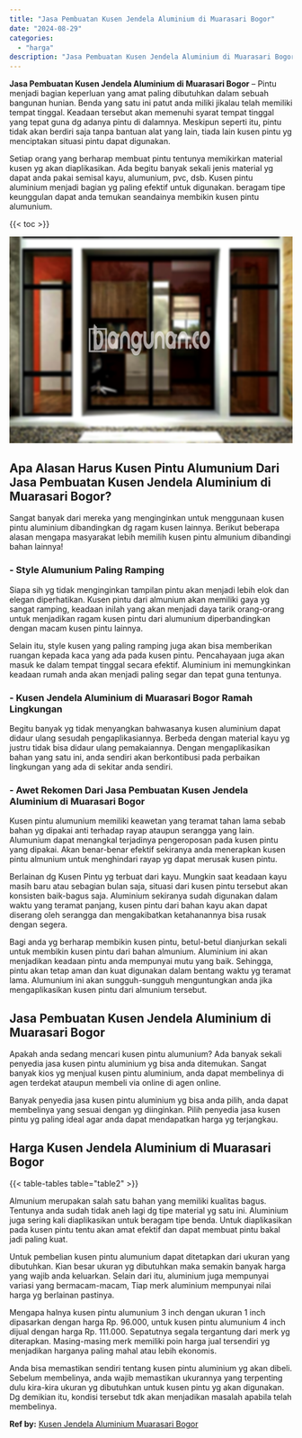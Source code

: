 ```yaml
---
title: "Jasa Pembuatan Kusen Jendela Aluminium di Muarasari Bogor"
date: "2024-08-29"
categories: 
  - "harga"
description: "Jasa Pembuatan Kusen Jendela Aluminium di Muarasari Bogor. Anda bisa memastikan sendiri tentang kusen pintu aluminium yg akan dibeli. Sebelum membelinya, and..."
---
```


**Jasa Pembuatan Kusen Jendela Aluminium di Muarasari Bogor** – Pintu menjadi bagian keperluan yang amat paling dibutuhkan dalam sebuah bangunan hunian. Benda yang satu ini patut anda miliki jikalau telah memiliki tempat tinggal. Keadaan tersebut akan memenuhi syarat tempat tinggal yang tepat guna dg adanya pintu di dalamnya. Meskipun seperti itu, pintu tidak akan berdiri saja tanpa bantuan alat yang lain, tiada lain kusen pintu yg menciptakan situasi pintu dapat digunakan.

Setiap orang yang berharap membuat pintu tentunya memikirkan material kusen yg akan diaplikasikan. Ada begitu banyak sekali jenis material yg dapat anda pakai semisal kayu, alumunium, pvc, dsb. Kusen pintu aluminium menjadi bagian yg paling efektif untuk digunakan. beragam tipe keunggulan dapat anda temukan seandainya membikin kusen pintu alumunium.

{{< toc >}}

![Jasa Pembuatan Kusen Jendela Aluminium di Muarasari Bogor](/images/harga-kusen-jendela-alumunium-32.png)

## Apa Alasan Harus Kusen Pintu Alumunium Dari Jasa Pembuatan Kusen Jendela Aluminium di Muarasari Bogor?

Sangat banyak dari mereka yang menginginkan untuk menggunaan kusen pintu aluminium dibandingkan dg ragam kusen lainnya. Berikut beberapa alasan mengapa masyarakat lebih memilih kusen pintu almunium dibandingi bahan lainnya!

### \- Style Alumunium Paling Ramping

Siapa sih yg tidak menginginkan tampilan pintu akan menjadi lebih elok dan elegan diperhatikan. Kusen pintu dari almunium akan memiliki gaya yg sangat ramping, keadaan inilah yang akan menjadi daya tarik orang-orang untuk menjadikan ragam kusen pintu dari alumunium diperbandingkan dengan macam kusen pintu lainnya.

Selain itu, style kusen yang paling ramping juga akan bisa memberikan ruangan kepada kaca yang ada pada kusen pintu. Pencahayaan juga akan masuk ke dalam tempat tinggal secara efektif. Aluminium ini memungkinkan keadaan rumah anda akan menjadi paling segar dan tepat guna tentunya.

### \- Kusen Jendela Aluminium di Muarasari Bogor Ramah Lingkungan

Begitu banyak yg tidak menyangkan bahwasanya kusen aluminium dapat didaur ulang sesudah pengaplikasiannya. Berbeda dengan material kayu yg justru tidak bisa didaur ulang pemakaiannya. Dengan mengaplikasikan bahan yang satu ini, anda sendiri akan berkontibusi pada perbaikan lingkungan yang ada di sekitar anda sendiri.

### \- Awet Rekomen Dari Jasa Pembuatan Kusen Jendela Aluminium di Muarasari Bogor

Kusen pintu alumunium memiliki keawetan yang teramat tahan lama sebab bahan yg dipakai anti terhadap rayap ataupun serangga yang lain. Alumunium dapat menangkal terjadinya pengeroposan pada kusen pintu yang dipakai. Akan benar-benar efektif sekiranya anda menerapkan kusen pintu almunium untuk menghindari rayap yg dapat merusak kusen pintu.

Berlainan dg Kusen Pintu yg terbuat dari kayu. Mungkin saat keadaan kayu masih baru atau sebagian bulan saja, situasi dari kusen pintu tersebut akan konsisten baik-bagus saja. Aluminium sekiranya sudah digunakan dalam waktu yang teramat panjang, kusen pintu dari bahan kayu akan dapat diserang oleh serangga dan mengakibatkan ketahanannya bisa rusak dengan segera.

Bagi anda yg berharap membikin kusen pintu, betul-betul dianjurkan sekali untuk membikin kusen pintu dari bahan almunium. Aluminium ini akan menjadikan keadaan pintu anda mempunyai mutu yang baik. Sehingga, pintu akan tetap aman dan kuat digunakan dalam bentang waktu yg teramat lama. Alumunium ini akan sungguh-sungguh menguntungkan anda jika mengaplikasikan kusen pintu dari almunium tersebut.

## Jasa Pembuatan Kusen Jendela Aluminium di Muarasari Bogor

Apakah anda sedang mencari kusen pintu alumunium? Ada banyak sekali penyedia jasa kusen pintu aluminium yg bisa anda ditemukan. Sangat banyak kios yg menjual kusen pintu aluminium, anda dapat membelinya di agen terdekat ataupun membeli via online di agen online.

Banyak penyedia jasa kusen pintu aluminium yg bisa anda pilih, anda dapat membelinya yang sesuai dengan yg diinginkan. Pilih penyedia jasa kusen pintu yg paling ideal agar anda dapat mendapatkan harga yg terjangkau.

## Harga Kusen Jendela Aluminium di Muarasari Bogor

{{< table-tables table="table2" >}}

Almunium merupakan salah satu bahan yang memiliki kualitas bagus. Tentunya anda sudah tidak aneh lagi dg tipe material yg satu ini. Aluminium juga sering kali diaplikasikan untuk beragam tipe benda. Untuk diaplikasikan pada kusen pintu tentu akan amat efektif dan dapat membuat pintu bakal jadi paling kuat.

Untuk pembelian kusen pintu alumunium dapat ditetapkan dari ukuran yang dibutuhkan. Kian besar ukuran yg dibutuhkan maka semakin banyak harga yang wajib anda keluarkan. Selain dari itu, aluminium juga mempunyai variasi yang bermacam-macam, Tiap merk aluminium mempunyai nilai harga yg berlainan pastinya.

Mengapa halnya kusen pintu alumunium 3 inch dengan ukuran 1 inch dipasarkan dengan harga Rp. 96.000, untuk kusen pintu alumunium 4 inch dijual dengan harga Rp. 111.000. Sepatutnya segala tergantung dari merk yg diterapkan. Masing-masing merk memiliki poin harga jual tersendiri yg menjadikan harganya paling mahal atau lebih ekonomis.

Anda bisa memastikan sendiri tentang kusen pintu aluminium yg akan dibeli. Sebelum membelinya, anda wajib memastikan ukurannya yang terpenting dulu kira-kira ukuran yg dibutuhkan untuk kusen pintu yg akan digunakan. Dg demikian itu, kondisi tersebut tdk akan menjadikan masalah apabila telah membelinya.

**Ref by:** [Kusen Jendela Aluminium Muarasari Bogor](https://id.wikipedia.org/wiki/Kusen)
